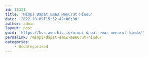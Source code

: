 ```yaml
---
id: 15321
title: 'Mimpi Dapat Emas Menurut Hindu'
date: '2022-10-09T15:32:42+00:00'
author: admin
layout: post
guid: 'https://bos.awn.biz.id/mimpi-dapat-emas-menurut-hindu/'
permalink: /mimpi-dapat-emas-menurut-hindu/
categories:
    - Uncategorized
---
```


